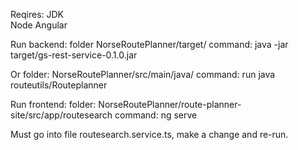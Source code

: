 Reqires:
JDK  
Node 
Angular

Run backend:
folder NorseRoutePlanner/target/
command: java -jar target/gs-rest-service-0.1.0.jar

Or
folder: NorseRoutePlanner/src/main/java/
command: run java routeutils/Routeplanner

Run frontend: 
folder: NorseRoutePlanner/route-planner-site/src/app/routesearch
command: ng serve

Must go into file routesearch.service.ts, make a change and re-run. 
